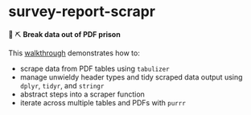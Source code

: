 # survey-report-scrapr
📄 ⛏ **Break data out of PDF prison**

This [walkthrough](survey-report-scrapr.md) demonstrates how to: 
* scrape data from PDF tables using `tabulizer`
* manage unwieldy header types and tidy scraped data output using `dplyr`, `tidyr`, and `stringr`
* abstract steps into a scraper function
* iterate across multiple tables and PDFs with `purrr`

